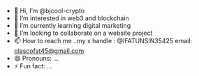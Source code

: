 - 👋 Hi, I’m @bjcool-crypto
- 👀 I’m interested in web3 and blockchain
- 🌱 I’m currently learning digital marketing 
- 💞️ I’m looking to collaborate on a website project 
- 📫 How to reach me ..my x handle : @IFATUNSIN35425 email: olascofat45@gmail.com 
- 😄 Pronouns: ...
- ⚡ Fun fact: ...

<!---
bjcool-crypto/bjcool-crypto is a ✨ special ✨ repository because its `README.md` (this file) appears on your GitHub profile.
You can click the Preview link to take a look at your changes.
--->
